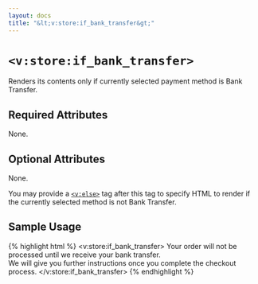 ```yaml
---
layout: docs
title: "&lt;v:store:if_bank_transfer&gt;"
---
```


# `<v:store:if_bank_transfer>`

Renders its contents only if currently selected payment method is Bank
Transfer.

## Required Attributes

None.

## Optional Attributes

None.

You may provide a [`<v:else>`](/v_else/) tag after this tag to specify
HTML to render if the currently selected method is not Bank Transfer.

## Sample Usage

{% highlight html %}
<v:store:if_bank_transfer>
 Your order will not be processed until we receive your bank transfer.  
 We will give you further instructions once you complete the checkout process.
</v:store:if_bank_transfer>
{% endhighlight %}
